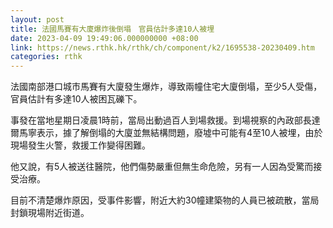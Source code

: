 ```yaml
---
layout: post
title: 法國馬賽有大廈爆炸後倒塌　官員估計多達10人被埋
date: 2023-04-09 19:49:06.000000000 +08:00
link: https://news.rthk.hk/rthk/ch/component/k2/1695538-20230409.htm
categories: rthk
---
```


法國南部港口城市馬賽有大廈發生爆炸，導致兩幢住宅大廈倒塌，至少5人受傷，官員估計有多達10人被困瓦礫下。

事發在當地星期日凌晨1時前，當局出動過百人到場救援。到場視察的內政部長達爾馬寧表示，據了解倒塌的大廈並無結構問題，廢墟中可能有4至10人被埋，由於現場發生火警，救援工作變得困難。

他又說，有5人被送往醫院，他們傷勢嚴重但無生命危險，另有一人因為受驚而接受治療。

目前不清楚爆炸原因，受事件影響，附近大約30幢建築物的人員已被疏散，當局封鎖現場附近街道。
